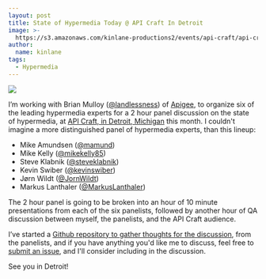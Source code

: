```yaml
---
layout: post
title: State of Hypermedia Today @ API Craft In Detroit
image: >-
  https://s3.amazonaws.com/kinlane-productions2/events/api-craft/api-craft-logo.png
author:
  name: kinlane
tags:
  - Hypermedia
---
```

[![](https://s3.amazonaws.com/kinlane-productions2/events/api-craft/api-craft-logo.png)](http://api-craft.org/)

I’m working with Brian Mulloy ([@landlessness](https://twitter.com/landlessness)) of [Apigee](http://apigee.com/), to organize six of the leading hypermedia experts for a 2 hour panel discussion on the state of hypermedia, at [API Craft, in Detroit, Michigan](http://api-craft.org/) this month. I couldn't imagine a more distinguished panel of hypermedia experts, than this lineup:

*   Mike Amundsen ([@mamund](https://twitter.com/mamund))
*   Mike Kelly ([@mikekelly85](https://twitter.com/mikekelly85))
*   Steve Klabnik ([@steveklabnik](https://twitter.com/steveklabnik))
*   Kevin Swiber ([@kevinswiber](https://twitter.com/kevinswiber))
*   Jørn Wildt ([@JornWildt](https://twitter.com/JornWildt))
*   Markus Lanthaler ([@MarkusLanthaler](https://twitter.com/MarkusLanthaler))

The 2 hour panel is going to be broken into an hour of 10 minute presentations from each of the six panelists, followed by another hour of QA discussion between myself, the panelists, and the API Craft audience.

I’ve started a [Github repository to gather thoughts for the discussion](https://github.com/kinlane/api-craft-hypermedia-panel-detroit-2014), from the panelists, and if you have anything you'd like me to discuss, feel free to [submit an issue](https://github.com/kinlane/api-craft-hypermedia-panel-detroit-2014/issues/new), and I'll consider including in the discussion.

See you in Detroit!